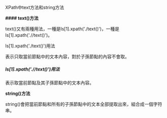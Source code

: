 XPath中text方法和string方法

**#### text()方法**

text()又有兩種用法，一種是ls[1].xpath('./text()')，一種是ls[1].xpath('.//text()')。

ls[1].xpath('./text()')用法

表示只取當前節點中的文本內容，對於子孫節點的內容不會取。

##### ls[1].xpath('.//text()')用法

表示取當前節點及其子孫節點中的文本內容。

**string()方法**

string()會把當前節點和所有的子孫節點中的文本全部提取出來，組合成一個字符串。
